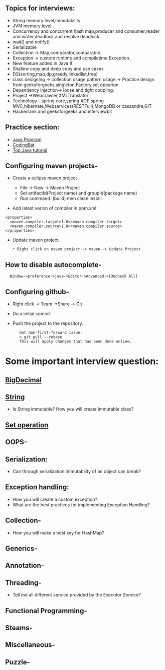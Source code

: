 ## Topics for interviews:
   * String memory level,immutability
   * JVM memory level.
   * Concurrency and concurrent hash map,producer and consumer,reader and writer,deadlock and resolve deadlock.
   * wait() and notify()
   * Serializable
   * Collection -> Map,comparator,comparable.
   * Exception -> custom runtime and compiletime Exception.
   * New feature added in Java 8 
   * Shallow copy and deep copy and use cases
   * DS(sorting,map,dp,greedy,linkedlist,tree)
   * class designing -> collection usage,pattern usage.-> Practice design from geeksforgeeks,singleton,Factory,set opearion
   * Dependency injection-> loose and tight coupling.
   * Project ->Webcrawler,XMLTranslator
   * Technology - spring core,spring AOP,spring MVC,hibernate,Webservices(RESTFull),MongoDB or cassandra,GIT
   * Hackerrank and geeksforgeeks and interviewbit



## Practice section:
   * [Java Program](http://www.java2novice.com/java-interview-programs/)
   * [CodingBat](http://codingbat.com/java)
   * [Top Java tutorial](http://www.topjavatutorial.com/category/java/)


   


## Configuring maven projects-

   * Create a eclipse maven project
     * File -> New -> Maven Project
     * Set artifactId(Project name) and groupId(package name)
     * Run command :(build)
       mvn clean install 
     
   * Add latest verion of compiler in pom.xml
   
    <properties>
      <maven.compiler.target>1.8</maven.compiler.target>
      <maven.compiler.source>1.8</maven.compiler.source> 
    </properties> 
    
   
   * Update maven project.
   
         * Right click on maven project -> maven -> Update Project
      
 ## How to disable autocomplete-
 
      Window->preference->java->Editor->Advanced->[Uncheck All]
 
 
 ## Configuring github-
   * Right click -> Team ->Share -> Git
   * Do a initial commit
   * Push the project to the repository.
   
            Got non-first-forward issue:
            > git pull --rebase
            This will apply changes that has been done online.
        
 
 # Some important interview question:
   ## [BigDecimal](https://github.com/surajitm/java/wiki/BigDecimal)
   ## [String]()
   * Is String immutable? How you will create immutable class?
   ## [Set operation](https://github.com/surajitm/java/wiki/All-java-Set-Operation)
   ## OOPS-
   ## Serialization:
   * Can through serialization immutability of an object can break?
   
   ## Exception handling:
   * How you will create a custom exception?
   * What are the best practices for implementing Exception Handling?
   
   ## Collection-
   * How you will make a best key for HashMap?
   ## Generics-
   ## Annotation-
   ## Threading-
   * Tell me all different service provided by the Executor Service?
   ## Functional Programming-
   ## Steams-
   ## Miscellaneous-
   ## Puzzle-
 
 
 
    

